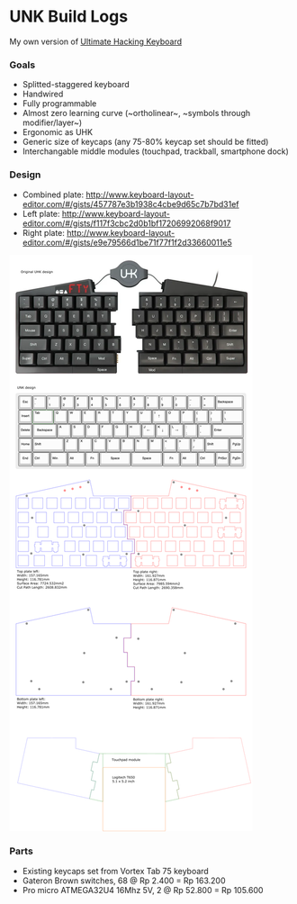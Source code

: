 # UNK Build Logs

My own version of <a href="https://ultimatehackingkeyboard.com/">Ultimate Hacking Keyboard</a>

### Goals

- Splitted-staggered keyboard
- Handwired
- Fully programmable
- Almost zero learning curve (~ortholinear~, ~symbols through modifier/layer~)
- Ergonomic as UHK
- Generic size of keycaps (any 75-80% keycap set should be fitted)
- Interchangable middle modules (touchpad, trackball, smartphone dock)

### Design

- Combined plate: http://www.keyboard-layout-editor.com/#/gists/457787e3b1938c4cbe9d65c7b7bd31ef
- Left plate: http://www.keyboard-layout-editor.com/#/gists/f117f3cbc2d0b1bf17206992068f9017
- Right plate: http://www.keyboard-layout-editor.com/#/gists/e9e79566d1be71f77f1f2d33660011e5

<img src="final-screenshot.png">


### Parts

- Existing keycaps set from Vortex Tab 75 keyboard
- Gateron Brown switches, 68 @ Rp 2.400 = Rp 163.200
- Pro micro ATMEGA32U4 16Mhz 5V, 2 @ Rp 52.800 = Rp 105.600
